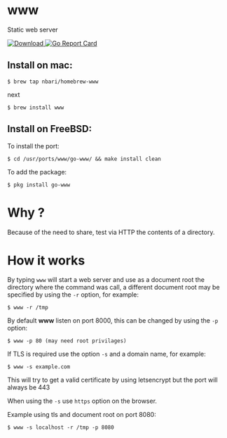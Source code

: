 # www

Static web server

 [ ![Download](https://api.bintray.com/packages/nbari/www/www/images/download.svg) ](https://dl.bintray.com/nbari/www/)
 [![Go Report Card](https://goreportcard.com/badge/github.com/nbari/www)](https://goreportcard.com/report/github.com/nbari/www)

## Install on mac:

    $ brew tap nbari/homebrew-www

next

    $ brew install www

## Install on FreeBSD:

To install the port:

    $ cd /usr/ports/www/go-www/ && make install clean

To add the package:

    $ pkg install go-www


# Why ?

Because of the need to share, test via HTTP the contents of a directory.


# How it works

By typing ``www`` will start a web server and use as a document root the
directory where the command was call, a different document root may be specified
by using the ``-r`` option, for example:

    $ www -r /tmp

By default  **www** listen on port 8000, this can be changed by using the ``-p`` option:

    $ www -p 80 (may need root privilages)


If TLS is required use the option `-s` and a domain name, for example:

    $ www -s example.com

This will try to get a valid certificate by using letsencrypt but the port will always be 443

When using the ``-s`` use ``https`` option on the browser.

Example using tls and document root on port 8080:

    $ www -s localhost -r /tmp -p 8080
